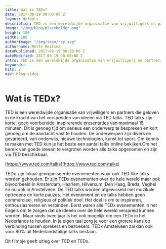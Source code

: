 ```yaml
---
title: Wat is TEDx?
date: 2017-09-19 00:00:00 Z
layout: default
description: TED is een wereldwijde organisatie van vrijwilligers en partners die geloven in de kracht van het verspreiden van ideeen via TED talks. TED talks zijn korte, goed voorbereide, inspirerende presentaties van maximaal 18 minuten.
image: "/img/blog/placeholder.png"
height: 100
width: 100
authorimage: "/img/team/ray.svg"
authorname: Mette Reitsma
datePublished: 2017-09-19 00:00:00 Z
dateModified: 2017-09-19 00:00:00 Z
intro: TED is een wereldwijde organisatie van vrijwilligers en partners die geloven in de kracht van het verspreiden van ideeen via TED talks. TED talks zijn korte, goed voorbereide, inspirerende presentaties van maximaal 18 minuten.
keywords:
hits: 2
nav: blog-video
---
```


# Wat is TEDx?

<a href="{{site.url}}{{page.url}}" title="{{ page.title }}"><amp-img noloading width="100" height="100" alt="{{ page.title }}" layout="responsive" src="{{site.url}}{{ page.image }}" class="photo pull-left"></amp-img></a>

TED is een wereldwijde organisatie van vrijwilligers en partners die geloven in de kracht van het verspreiden van ideeen via TED talks. TED talks zijn korte, goed voorbereide, inspirerende presentaties van maximaal 18 minuten. Dit is genoeg tijd om serieus een onderwerp te bespreken en kort genoeg om de aandacht vast te houden. De onderwerpen zijn divers en gevarieerd, van onderwijs, nieuwe technologien, kunst tot sport. Om kennis te maken met TED kun je het beste een aantal talks online bekijken.Om het bereik van goede ideeen te vergroten worden alle talks opgenomen en zijn via TED beschikbaar.

[https://www.ted.com/talks](https://www.ted.com/talks)

TEDx zijn lokaal georganiseerde evenementen waar ook TED-like talks worden gehouden. Er zijn TEDx evenementen over de hele wereld maar ook bijvoorbeeld in Amsterdam, Haarlem, Hilversum, Den Haag, Breda, Veghel en nu ook in Amstelveen.
De TED talks worden afgewisseld met muzikale optredens en korte pauzes.
Het evenement en de talks hebben geen commercieel, religieus of politiek doel. Het doel is om te inspireren, enthousiasmeren en verbinden.
Eerst waren alle TEDx evenementen in het Engels om te zorgen dat de ideeën over de hele wereld verspreid kunnen worden. Maar sinds twee jaar is het ook mogelijk om een TEDx in het Nederlands te houden. In je eigen taal zorg je voor een grotere kans op verbinding tussen sprekers en bezoekers. TEDx Amstelveen zal dan ook voor 80% uit Nederlandstalige talks bestaan.

Dit filmpje geeft uitleg over TED en TEDx.
<amp-youtube data-videoid="ybYI9VbtOvo" layout="responsive" width="480" height="270"></amp-youtube>
